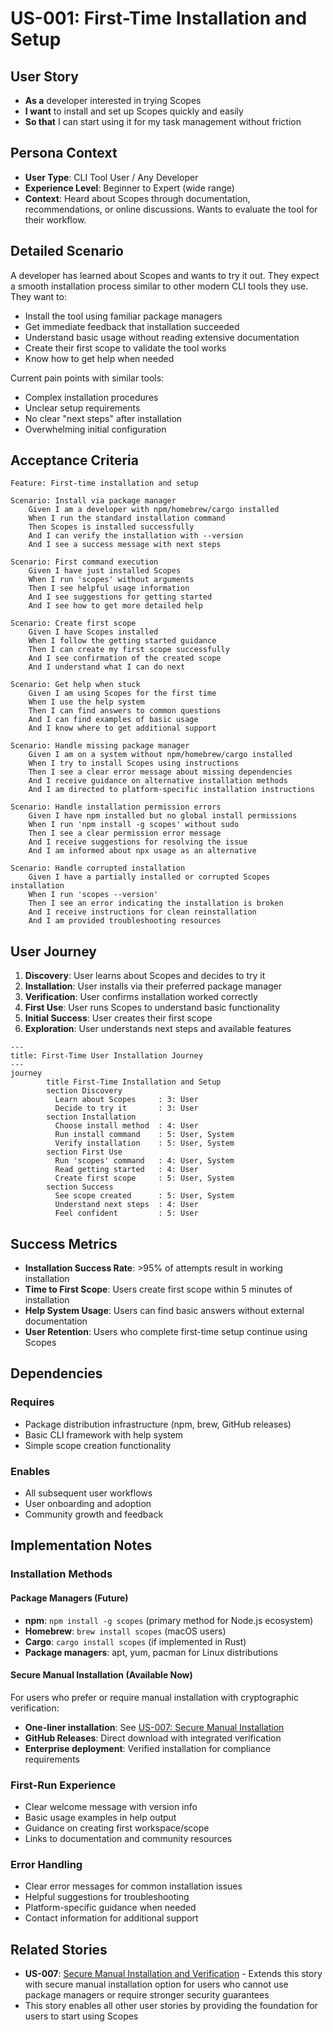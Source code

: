 # US-001: First-Time Installation and Setup

## User Story

- **As a** developer interested in trying Scopes
- **I want** to install and set up Scopes quickly and easily
- **So that** I can start using it for my task management without friction

## Persona Context

- **User Type**: CLI Tool User / Any Developer
- **Experience Level**: Beginner to Expert (wide range)
- **Context**: Heard about Scopes through documentation, recommendations, or online discussions. Wants to evaluate the tool for their workflow.

## Detailed Scenario

A developer has learned about Scopes and wants to try it out. They expect a smooth installation process similar to other modern CLI tools they use. They want to:
- Install the tool using familiar package managers
- Get immediate feedback that installation succeeded
- Understand basic usage without reading extensive documentation
- Create their first scope to validate the tool works
- Know how to get help when needed

Current pain points with similar tools:
- Complex installation procedures
- Unclear setup requirements
- No clear "next steps" after installation
- Overwhelming initial configuration

## Acceptance Criteria

```gherkin
Feature: First-time installation and setup

Scenario: Install via package manager
    Given I am a developer with npm/homebrew/cargo installed
    When I run the standard installation command
    Then Scopes is installed successfully
    And I can verify the installation with --version
    And I see a success message with next steps

Scenario: First command execution
    Given I have just installed Scopes
    When I run 'scopes' without arguments
    Then I see helpful usage information
    And I see suggestions for getting started
    And I see how to get more detailed help

Scenario: Create first scope
    Given I have Scopes installed
    When I follow the getting started guidance
    Then I can create my first scope successfully
    And I see confirmation of the created scope
    And I understand what I can do next

Scenario: Get help when stuck
    Given I am using Scopes for the first time
    When I use the help system
    Then I can find answers to common questions
    And I can find examples of basic usage
    And I know where to get additional support

Scenario: Handle missing package manager
    Given I am on a system without npm/homebrew/cargo installed
    When I try to install Scopes using instructions
    Then I see a clear error message about missing dependencies
    And I receive guidance on alternative installation methods
    And I am directed to platform-specific installation instructions

Scenario: Handle installation permission errors
    Given I have npm installed but no global install permissions
    When I run 'npm install -g scopes' without sudo
    Then I see a clear permission error message
    And I receive suggestions for resolving the issue
    And I am informed about npx usage as an alternative

Scenario: Handle corrupted installation
    Given I have a partially installed or corrupted Scopes installation
    When I run 'scopes --version'
    Then I see an error indicating the installation is broken
    And I receive instructions for clean reinstallation
    And I am provided troubleshooting resources
```

## User Journey

1. **Discovery**: User learns about Scopes and decides to try it
2. **Installation**: User installs via their preferred package manager
3. **Verification**: User confirms installation worked correctly
4. **First Use**: User runs Scopes to understand basic functionality
5. **Initial Success**: User creates their first scope
6. **Exploration**: User understands next steps and available features

```mermaid
---
title: First-Time User Installation Journey
---
journey
        title First-Time Installation and Setup
        section Discovery
          Learn about Scopes     : 3: User
          Decide to try it       : 3: User
        section Installation
          Choose install method  : 4: User
          Run install command    : 5: User, System
          Verify installation    : 5: User, System
        section First Use
          Run 'scopes' command   : 4: User, System
          Read getting started   : 4: User
          Create first scope     : 5: User, System
        section Success
          See scope created      : 5: User, System
          Understand next steps  : 4: User
          Feel confident         : 5: User
```

## Success Metrics

- **Installation Success Rate**: >95% of attempts result in working installation
- **Time to First Scope**: Users create first scope within 5 minutes of installation
- **Help System Usage**: Users can find basic answers without external documentation
- **User Retention**: Users who complete first-time setup continue using Scopes

## Dependencies

### Requires
- Package distribution infrastructure (npm, brew, GitHub releases)
- Basic CLI framework with help system
- Simple scope creation functionality

### Enables
- All subsequent user workflows
- User onboarding and adoption
- Community growth and feedback

## Implementation Notes

### Installation Methods

#### Package Managers (Future)
- **npm**: `npm install -g scopes` (primary method for Node.js ecosystem)
- **Homebrew**: `brew install scopes` (macOS users)  
- **Cargo**: `cargo install scopes` (if implemented in Rust)
- **Package managers**: apt, yum, pacman for Linux distributions

#### Secure Manual Installation (Available Now)
For users who prefer or require manual installation with cryptographic verification:
- **One-liner installation**: See [US-007: Secure Manual Installation](0007-secure-manual-installation.md)
- **GitHub Releases**: Direct download with integrated verification
- **Enterprise deployment**: Verified installation for compliance requirements

### First-Run Experience
- Clear welcome message with version info
- Basic usage examples in help output
- Guidance on creating first workspace/scope
- Links to documentation and community resources

### Error Handling
- Clear error messages for common installation issues
- Helpful suggestions for troubleshooting
- Platform-specific guidance when needed
- Contact information for additional support

## Related Stories

- **US-007**: [Secure Manual Installation and Verification](0007-secure-manual-installation.md) - Extends this story with secure manual installation option for users who cannot use package managers or require stronger security guarantees
- This story enables all other user stories by providing the foundation for users to start using Scopes

